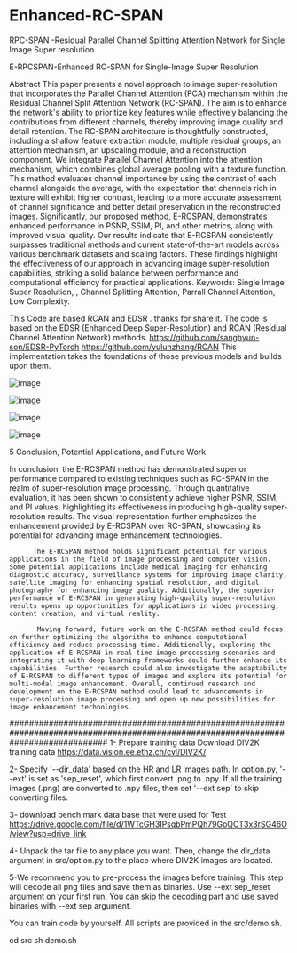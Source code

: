 # Enhanced-RC-SPAN
 RPC-SPAN -Residual Parallel Channel  Splitting Attention Network for Single Image Super resolution 


E-RPCSPAN-Enhanced RC-SPAN for Single-Image Super Resolution 

Abstract
This paper presents a novel approach to image super-resolution that incorporates the Parallel Channel Attention (PCA) mechanism within the Residual Channel Split Attention Network (RC-SPAN). The aim is to enhance the network's ability to prioritize key features while effectively balancing the contributions from different channels, thereby improving image quality and detail retention. The RC-SPAN architecture is thoughtfully constructed, including a shallow feature extraction module, multiple residual groups, an attention mechanism, an upscaling module, and a reconstruction component. We integrate Parallel Channel Attention into the attention mechanism, which combines global average pooling with a texture function. This method evaluates channel importance by using the contrast of each channel alongside the average, with the expectation that channels rich in texture will exhibit higher contrast, leading to a more accurate assessment of channel significance and better detail preservation in the reconstructed images.
Significantly, our proposed method, E-RCSPAN, demonstrates enhanced performance in PSNR, SSIM, PI, and other metrics, along with improved visual quality. Our results indicate that E-RCSPAN consistently surpasses traditional methods and current state-of-the-art models across various benchmark datasets and scaling factors. These findings highlight the effectiveness of our approach in advancing image super-resolution capabilities, striking a solid balance between performance and computational efficiency for practical applications. 
Keywords: Single Image Super Resolution, , Channel Splitting Attention, Parrall Channel Attention, Low Complexity.


This Code are based RCAN and EDSR . thanks for share it.
The code is based on the EDSR (Enhanced Deep Super-Resolution) and RCAN (Residual Channel Attention Network) methods. https://github.com/sanghyun-son/EDSR-PyTorch https://github.com/yulunzhang/RCAN This implementation takes the foundations of those previous models and builds upon them.

![image](https://github.com/user-attachments/assets/b32200c4-5023-47e5-a360-7dc8cee82eba)

![image](https://github.com/user-attachments/assets/f001e9f7-8b43-4c03-b13e-068de81ccde5)


![image](https://github.com/user-attachments/assets/bc244d2e-3e46-45be-9427-331f34c39e98)


![image](https://github.com/user-attachments/assets/f046f116-a9bb-43a5-a0df-c5149f77ff3d)

5 Conclusion, Potential Applications, and Future Work

In conclusion, the E-RCSPAN method has demonstrated superior performance compared to existing techniques such as  RC-SPAN in the realm of super-resolution image processing. Through quantitative evaluation, it has been shown to consistently achieve higher PSNR, SSIM, and PI values, highlighting its effectiveness in producing high-quality super-resolution results. The visual representation further emphasizes the enhancement provided by E-RCSPAN over RC-SPAN, showcasing its potential for advancing image enhancement technologies.

          The E-RCSPAN method holds significant potential for various applications in the field of image processing and computer vision. Some potential applications include medical imaging for enhancing diagnostic accuracy, surveillance systems for improving image clarity, satellite imaging for enhancing spatial resolution, and digital photography for enhancing image quality. Additionally, the superior performance of E-RCSPAN in generating high-quality super-resolution results opens up opportunities for applications in video processing, content creation, and virtual reality.

           Moving forward, future work on the E-RCSPAN method could focus on further optimizing the algorithm to enhance computational efficiency and reduce processing time. Additionally, exploring the application of E-RCSPAN in real-time image processing scenarios and integrating it with deep learning frameworks could further enhance its capabilities. Further research could also investigate the adaptability of E-RCSPAN to different types of images and explore its potential for multi-modal image enhancement. Overall, continued research and development on the E-RCSPAN method could lead to advancements in super-resolution image processing and open up new possibilities for image enhancement technologies.
####################################################################################################################################
1- Prepare training data Download DIV2K training data https://data.vision.ee.ethz.ch/cvl/DIV2K/

2- Specify '--dir_data' based on the HR and LR images path. In option.py, '--ext' is set as 'sep_reset', which first convert .png to .npy. If all the training images (.png) are converted to .npy files, then set '--ext sep' to skip converting files.

3- download bench mark data base that were used for Test https://drive.google.com/file/d/1WTcGH3IPsqbPmPQh79GoQCT3x3rSG46O/view?usp=drive_link

4- Unpack the tar file to any place you want. Then, change the dir_data argument in src/option.py to the place where DIV2K images are located.

5-We recommend you to pre-process the images before training. This step will decode all png files and save them as binaries. Use --ext sep_reset argument on your first run. You can skip the decoding part and use saved binaries with --ext sep argument.

You can train code by yourself. All scripts are provided in the src/demo.sh.

cd src
sh demo.sh
